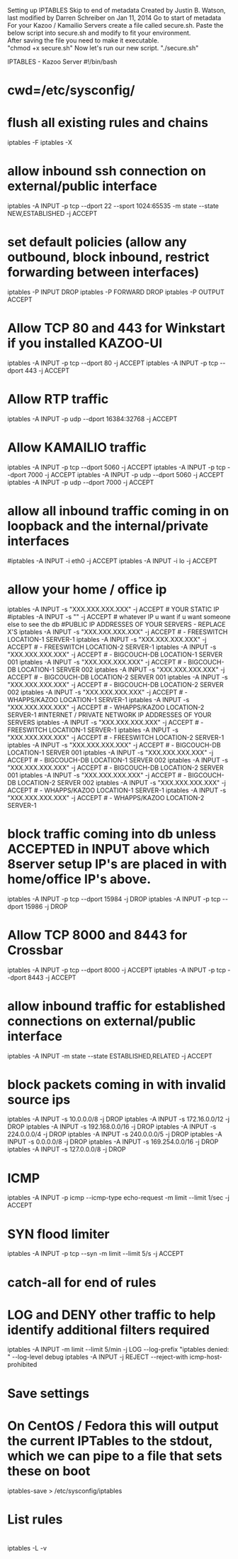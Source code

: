 Setting up IPTABLES
Skip to end of metadata
Created by Justin B. Watson, last modified by Darren Schreiber on Jan 11, 2014 Go to start of metadata
For your Kazoo / Kamailio Servers create a file called secure.sh. Paste the below script into secure.sh and modify to fit your environment.  
After saving the file you need to make it executable.  
"chmod +x secure.sh"
Now let's run our new script. 
"./secure.sh"

IPTABLES - Kazoo Server
#!/bin/bash
# cwd=/etc/sysconfig/
#
# flush all existing rules and chains
iptables -F
iptables -X
# allow inbound ssh connection on external/public interface
iptables -A INPUT -p tcp --dport 22 --sport 1024:65535 -m state --state NEW,ESTABLISHED -j ACCEPT
# set default policies (allow any outbound, block inbound, restrict forwarding between interfaces)
iptables -P INPUT DROP
iptables -P FORWARD DROP
iptables -P OUTPUT ACCEPT
# Allow TCP 80 and 443 for Winkstart if you installed KAZOO-UI
iptables -A INPUT -p tcp --dport 80 -j ACCEPT
iptables -A INPUT -p tcp --dport 443 -j ACCEPT
# Allow RTP traffic
iptables -A INPUT -p udp --dport 16384:32768 -j ACCEPT
# Allow KAMAILIO traffic
iptables -A INPUT -p tcp --dport 5060 -j ACCEPT
iptables -A INPUT -p tcp --dport 7000 -j ACCEPT
iptables -A INPUT -p udp --dport 5060 -j ACCEPT
iptables -A INPUT -p udp --dport 7000 -j ACCEPT
# allow all inbound traffic coming in on loopback and the internal/private interfaces
#iptables -A INPUT -i eth0 -j ACCEPT
iptables -A INPUT -i lo -j ACCEPT
# allow your home / office ip
iptables -A INPUT -s "XXX.XXX.XXX.XXX" -j ACCEPT # YOUR STATIC IP
#iptables -A INPUT -s "" -j ACCEPT #  whatever IP u want if u want someone else to see the db
#PUBLIC IP ADDRESSES OF YOUR SERVERS - REPLACE X'S
iptables -A INPUT -s "XXX.XXX.XXX.XXX" -j ACCEPT # - FREESWITCH LOCATION-1 SERVER-1
iptables -A INPUT -s "XXX.XXX.XXX.XXX" -j ACCEPT # - FREESWITCH LOCATION-2 SERVER-1
iptables -A INPUT -s "XXX.XXX.XXX.XXX" -j ACCEPT # - BIGCOUCH-DB  LOCATION-1 SERVER 001
iptables -A INPUT -s "XXX.XXX.XXX.XXX" -j ACCEPT # - BIGCOUCH-DB  LOCATION-1 SERVER 002
iptables -A INPUT -s "XXX.XXX.XXX.XXX" -j ACCEPT # - BIGCOUCH-DB  LOCATION-2 SERVER 001
iptables -A INPUT -s "XXX.XXX.XXX.XXX" -j ACCEPT # - BIGCOUCH-DB  LOCATION-2 SERVER 002
iptables -A INPUT -s "XXX.XXX.XXX.XXX" -j ACCEPT # - WHAPPS/KAZOO LOCATION-1 SERVER-1
iptables -A INPUT -s "XXX.XXX.XXX.XXX" -j ACCEPT # - WHAPPS/KAZOO LOCATION-2 SERVER-1
#INTERNET / PRIVATE NETWORK IP ADDRESSES OF YOUR SERVERS
iptables -A INPUT -s "XXX.XXX.XXX.XXX" -j ACCEPT # - FREESWITCH LOCATION-1 SERVER-1
iptables -A INPUT -s "XXX.XXX.XXX.XXX" -j ACCEPT # - FREESWITCH LOCATION-2 SERVER-1
iptables -A INPUT -s "XXX.XXX.XXX.XXX" -j ACCEPT # - BIGCOUCH-DB  LOCATION-1 SERVER 001
iptables -A INPUT -s "XXX.XXX.XXX.XXX" -j ACCEPT # - BIGCOUCH-DB  LOCATION-1 SERVER 002
iptables -A INPUT -s "XXX.XXX.XXX.XXX" -j ACCEPT # - BIGCOUCH-DB  LOCATION-2 SERVER 001
iptables -A INPUT -s "XXX.XXX.XXX.XXX" -j ACCEPT # - BIGCOUCH-DB  LOCATION-2 SERVER 002
iptables -A INPUT -s "XXX.XXX.XXX.XXX" -j ACCEPT # - WHAPPS/KAZOO LOCATION-1 SERVER-1
iptables -A INPUT -s "XXX.XXX.XXX.XXX" -j ACCEPT # - WHAPPS/KAZOO LOCATION-2 SERVER-1
# block traffic coming into db unless ACCEPTED in INPUT above which 8server setup IP's are placed in with home/office IP's above.
iptables -A INPUT -p tcp --dport 15984 -j DROP
iptables -A INPUT -p tcp --dport 15986 -j DROP
# Allow TCP 8000 and 8443 for Crossbar
iptables -A INPUT -p tcp --dport 8000 -j ACCEPT
iptables -A INPUT -p tcp --dport 8443 -j ACCEPT
# allow inbound traffic for established connections on external/public interface
iptables -A INPUT -m state --state ESTABLISHED,RELATED -j ACCEPT
# block packets coming in with invalid source ips
iptables -A INPUT -s 10.0.0.0/8 -j DROP
iptables -A INPUT -s 172.16.0.0/12 -j DROP
iptables -A INPUT -s 192.168.0.0/16 -j DROP
iptables -A INPUT -s 224.0.0.0/4 -j DROP
iptables -A INPUT -s 240.0.0.0/5 -j DROP
iptables -A INPUT -s 0.0.0.0/8 -j DROP
iptables -A INPUT -s 169.254.0.0/16 -j DROP
iptables -A INPUT -s 127.0.0.0/8 -j DROP
# ICMP
iptables -A INPUT -p icmp --icmp-type echo-request -m limit --limit 1/sec -j ACCEPT
# SYN flood limiter
iptables -A INPUT -p tcp --syn -m limit --limit 5/s -j ACCEPT
# catch-all for end of rules
# LOG and DENY other traffic to help identify additional filters required
iptables -A INPUT -m limit --limit 5/min -j LOG --log-prefix "iptables denied: " --log-level debug
iptables -A INPUT -j REJECT --reject-with icmp-host-prohibited
# Save settings
# 
# On CentOS / Fedora this will output the current IPTables to the stdout, which we can pipe to a file that sets these on boot
iptables-save > /etc/sysconfig/iptables
#
# List rules
#
iptables -L -v

